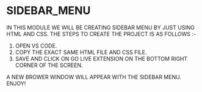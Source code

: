 # SIDEBAR_MENU

IN THIS MODULE WE WILL BE CREATING SIDEBAR MENU BY JUST USING HTML AND CSS. THE STEPS TO CREATE THE PROJECT IS AS FOLLOWS :-
1) OPEN VS CODE.
2) COPY THE EXACT SAME HTML FILE AND CSS FILE.
3) SAVE AND CLICK ON GO LIVE EXTENSION ON THE BOTTOM RIGHT CORNER OF THE SCREEN.

A NEW BROWER WINDOW WILL APPEAR WITH THE SIDEBAR MENU. ENJOY!
